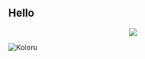 ## Hello
<p align="center">
  <img src="https://media.tenor.com/0omhISW0XwoAAAAC/frederica-miyamoto-deresute.gif" />
</p>

![Koloru](http://github-profile-summary-cards.vercel.app/api/cards/profile-details?username=Koloru&theme=nord_dark)
